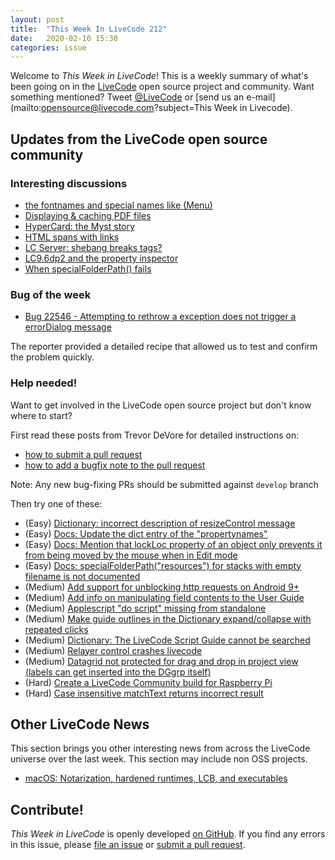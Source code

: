 ```yaml
---
layout: post
title:  "This Week In LiveCode 212"
date:   2020-02-10 15:30
categories: issue
---
```


Welcome to *This Week in LiveCode*!  This is a weekly summary of what's been
going on in the [LiveCode](https://livecode.com/) open source project and
community.  Want something mentioned?  Tweet
[@LiveCode](https://twitter.com/LiveCode) or
[send us an e-mail](mailto:opensource@livecode.com?subject=This Week in Livecode).

## Updates from the LiveCode open source community

<!---
### News & blog posts

- [October only: Get a Hacktoberfest t-shirt by contributing to LiveCode](https://hacktoberfest.digitalocean.com): Submit 4 pull requests and get a free Hacktoberfest T-shirt!
--->

### Interesting discussions

- [the fontnames and special names like (Menu)](https://www.mail-archive.com/use-livecode@lists.runrev.com/msg105970.html)
- [Displaying & caching PDF files](https://www.mail-archive.com/use-livecode@lists.runrev.com/msg105977.html)
- [HyperCard: the Myst story](https://www.mail-archive.com/use-livecode@lists.runrev.com/msg105982.html)
- [HTML spans with links](https://www.mail-archive.com/use-livecode@lists.runrev.com/msg106018.html)
- [LC Server: shebang breaks tags?](https://www.mail-archive.com/use-livecode@lists.runrev.com/msg106030.html)
- [LC9.6dp2 and the property inspector](https://www.mail-archive.com/use-livecode@lists.runrev.com/msg106034.html)
- [When specialFolderPath() fails](http://forums.livecode.com/viewtopic.php?t=33643&p=187833#p187833)



<!---
## Updates in the LiveCode open source project

1 pull request was [merged since the last issue](https://github.com/search?q=org%3Alivecode+is%3Apublic+is%3Apr+is%3Amerged+merged%3A2020-01-27..2020-02-02&type=Issues).
--->
<!---
### New LiveCode releases

- [LiveCode 9.6.0 DP-2](https://www.mail-archive.com/use-livecode@lists.runrev.com/msg105360.html)
--->

<!---
### Notable changes

- [iPad Pro 11 - Added support for splash screen and icon](https://github.com/livecode/livecode/pull/7255)
- [Update Android text rendering](https://github.com/livecode/livecode/pull/7251)
- [Tree View Widget crash](https://github.com/livecode/livecode/pull/7240)
--->

### Bug of the week

- [Bug 22546 - Attempting to rethrow a exception does not trigger a errorDialog message](https://quality.livecode.com/show_bug.cgi?id=22546)

The reporter provided a detailed recipe that allowed us to test and confirm the problem quickly.


### Help needed!

Want to get involved in the LiveCode open source project but don't know where
to start?  

First read these posts from Trevor DeVore for detailed instructions on:

- [how to submit a pull request](https://www.mail-archive.com/use-livecode@lists.runrev.com/msg98530.html)
- [how to add a bugfix note to the pull request](https://www.mail-archive.com/use-livecode@lists.runrev.com/msg98611.html)

Note: Any new bug-fixing PRs should be submitted against `develop` branch

Then try one of these:

- (Easy) [Dictionary: incorrect description of resizeControl message](https://quality.livecode.com/show_bug.cgi?id=17118)
- (Easy) [Docs: Update the dict entry of the "propertynames"](https://quality.livecode.com/show_bug.cgi?id=7375)
- (Easy) [Docs: Mention that lockLoc property of an object only prevents it from being moved by the mouse when in Edit mode](https://quality.livecode.com/show_bug.cgi?id=19848)
- (Easy) [Docs: specialFolderPath("resources") for stacks with empty filename is not documented](https://quality.livecode.com/show_bug.cgi?id=21183)
- (Medium) [Add support for unblocking http requests on Android 9+](http://quality.livecode.com/show_bug.cgi?id=22400)
- (Medium) [Add info on manipulating field contents to the User Guide](http://quality.livecode.com/show_bug.cgi?id=18990)
- (Medium) [Applescript "do script" missing from standalone](http://quality.livecode.com/show_bug.cgi?id=20993)
- (Medium) [Make guide outlines in the Dictionary expand/collapse with repeated clicks](http://quality.livecode.com/show_bug.cgi?id=18184)
- (Medium) [Dictionary: The LiveCode Script Guide cannot be searched](http://quality.livecode.com/show_bug.cgi?id=15957)
- (Medium) [Relayer control crashes livecode](https://quality.livecode.com/show_bug.cgi?id=21460)
- (Medium) [Datagrid not protected for drag and drop in project view (labels can get inserted into the DGgrp itself)](https://quality.livecode.com/show_bug.cgi?id=21750)
- (Hard) [Create a LiveCode Community build for Raspberry Pi](http://forums.livecode.com/viewtopic.php?f=76&t=27912)
- (Hard) [Case insensitive matchText returns incorrect result](https://quality.livecode.com/show_bug.cgi?id=15312)

<!---
### Contributors this week

- *[livecodepanos](https://github.com/livecodepanos)*  
--->

## Other LiveCode News

This section brings you other interesting news from across the LiveCode universe over the last week. This section may include non OSS projects.

- [macOS: Notarization, hardened runtimes, LCB, and executables](https://www.mail-archive.com/use-livecode@lists.runrev.com/msg106012.html)


<!---
## Upcoming events

* [SoCal LiveCode Group Meeting: February 6, Pasadena](http://forums.livecode.com/viewtopic.php?t=33609&p=187513#p187513)
--->

## Contribute!

*This Week in LiveCode* is openly developed
[on GitHub](https://github.com/livecode/this-week-in-livecode).
If you find any errors in this issue, please
[file an issue](https://github.com/livecode/this-week-in-livecode/issues) or
[submit a pull request](https://github.com/livecode/this-week-in-livecode/pulls).
